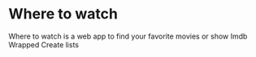 # Where to watch
Where to watch is a web app to find your favorite movies or show
Imdb Wrapped
Create lists